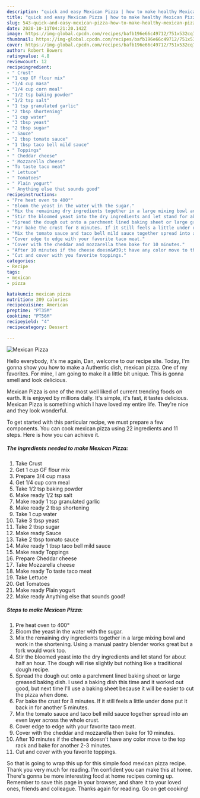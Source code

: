 ```yaml
---
description: "quick and easy Mexican Pizza | how to make healthy Mexican Pizza"
title: "quick and easy Mexican Pizza | how to make healthy Mexican Pizza"
slug: 543-quick-and-easy-mexican-pizza-how-to-make-healthy-mexican-pizza
date: 2020-10-11T04:21:20.142Z
image: https://img-global.cpcdn.com/recipes/bafb196e66c49712/751x532cq70/mexican-pizza-recipe-main-photo.jpg
thumbnail: https://img-global.cpcdn.com/recipes/bafb196e66c49712/751x532cq70/mexican-pizza-recipe-main-photo.jpg
cover: https://img-global.cpcdn.com/recipes/bafb196e66c49712/751x532cq70/mexican-pizza-recipe-main-photo.jpg
author: Robert Bowers
ratingvalue: 4.8
reviewcount: 12
recipeingredient:
- " Crust"
- "1 cup GF flour mix"
- "3/4 cup masa"
- "1/4 cup corn meal"
- "1/2 tsp baking powder"
- "1/2 tsp salt"
- "1 tsp granulated garlic"
- "2 tbsp shortening"
- "1 cup water"
- "3 tbsp yeast"
- "2 tbsp sugar"
- " Sauce"
- "2 tbsp tomato sauce"
- "1 tbsp taco bell mild sauce"
- " Toppings"
- " Cheddar cheese"
- " Mozzarella cheese"
- "To taste taco meat"
- " Lettuce"
- " Tomatoes"
- " Plain yogurt"
- " Anything else that sounds good"
recipeinstructions:
- "Pre heat oven to 400°"
- "Bloom the yeast in the water with the sugar."
- "Mix the remaining dry ingredients together in a large mixing bowl and work in the shortening. Using a manual pastry blender works great but a fork would work too."
- "Stir the bloomed yeast into the dry ingredients and let stand for about half an hour. The dough will rise slightly but nothing like a traditional dough recipe."
- "Spread the dough out onto a parchment lined baking sheet or large greased baking dish. I used a baking dish this time and it worked out good, but next time I&#39;ll use a baking sheet because it will be easier to cut the pizza when done."
- "Par bake the crust for 8 minutes. If it still feels a little under done put it back in for another 5 minutes."
- "Mix the tomato sauce and taco bell mild sauce together spread into an even layer across the whole crust."
- "Cover edge to edge with your favorite taco meat."
- "Cover with the cheddar and mozzarella then bake for 10 minutes."
- "After 10 minutes if the cheese doesn&#39;t have any color move to the top rack and bake for another 2-3 minutes."
- "Cut and cover with you favorite toppings."
categories:
- Recipe
tags:
- mexican
- pizza

katakunci: mexican pizza 
nutrition: 209 calories
recipecuisine: American
preptime: "PT35M"
cooktime: "PT56M"
recipeyield: "4"
recipecategory: Dessert

---
```



![Mexican Pizza](https://img-global.cpcdn.com/recipes/bafb196e66c49712/751x532cq70/mexican-pizza-recipe-main-photo.jpg)

Hello everybody, it's me again, Dan, welcome to our recipe site. Today, I'm gonna show you how to make a Authentic dish, mexican pizza. One of my favorites. For mine, I am going to make it a little bit unique. This is gonna smell and look delicious.



Mexican Pizza is one of the most well liked of current trending foods on earth. It is enjoyed by millions daily. It's simple, it's fast, it tastes delicious. Mexican Pizza is something which I have loved my entire life. They're nice and they look wonderful.


To get started with this particular recipe, we must prepare a few components. You can cook mexican pizza using 22 ingredients and 11 steps. Here is how you can achieve it.

<!--inarticleads1-->

##### The ingredients needed to make Mexican Pizza:

1. Take  Crust
1. Get 1 cup GF flour mix
1. Prepare 3/4 cup masa
1. Get 1/4 cup corn meal
1. Take 1/2 tsp baking powder
1. Make ready 1/2 tsp salt
1. Make ready 1 tsp granulated garlic
1. Make ready 2 tbsp shortening
1. Take 1 cup water
1. Take 3 tbsp yeast
1. Take 2 tbsp sugar
1. Make ready  Sauce
1. Take 2 tbsp tomato sauce
1. Make ready 1 tbsp taco bell mild sauce
1. Make ready  Toppings
1. Prepare  Cheddar cheese
1. Take  Mozzarella cheese
1. Make ready To taste taco meat
1. Take  Lettuce
1. Get  Tomatoes
1. Make ready  Plain yogurt
1. Make ready  Anything else that sounds good!




<!--inarticleads2-->

##### Steps to make Mexican Pizza:

1. Pre heat oven to 400°
1. Bloom the yeast in the water with the sugar.
1. Mix the remaining dry ingredients together in a large mixing bowl and work in the shortening. Using a manual pastry blender works great but a fork would work too.
1. Stir the bloomed yeast into the dry ingredients and let stand for about half an hour. The dough will rise slightly but nothing like a traditional dough recipe.
1. Spread the dough out onto a parchment lined baking sheet or large greased baking dish. I used a baking dish this time and it worked out good, but next time I&#39;ll use a baking sheet because it will be easier to cut the pizza when done.
1. Par bake the crust for 8 minutes. If it still feels a little under done put it back in for another 5 minutes.
1. Mix the tomato sauce and taco bell mild sauce together spread into an even layer across the whole crust.
1. Cover edge to edge with your favorite taco meat.
1. Cover with the cheddar and mozzarella then bake for 10 minutes.
1. After 10 minutes if the cheese doesn&#39;t have any color move to the top rack and bake for another 2-3 minutes.
1. Cut and cover with you favorite toppings.




So that is going to wrap this up for this simple food mexican pizza recipe. Thank you very much for reading. I'm confident you can make this at home. There's gonna be more interesting food at home recipes coming up. Remember to save this page in your browser, and share it to your loved ones, friends and colleague. Thanks again for reading. Go on get cooking!
